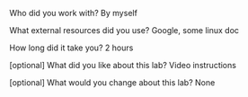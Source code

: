 Who did you work with? 
 By myself

What external resources did you use? 
 Google, some linux doc

How long did it take you?
 2 hours
 
[optional] What did you like about this lab?
 Video instructions
 
[optional] What would you change about this lab?
 None
